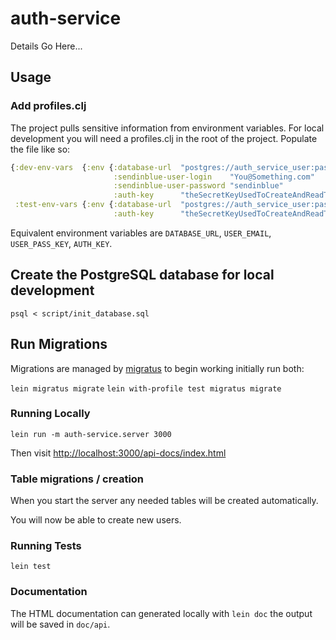# auth-service

Details Go Here...

## Usage

### Add profiles.clj

The project pulls sensitive information from environment variables. For local
development you will need a profiles.clj in the root of the project. Populate
the file like so:

``` clojure
{:dev-env-vars  {:env {:database-url  "postgres://auth_service_user:password1@127.0.0.1:5432/auth_service?stringtype=unspecified"
                       :sendinblue-user-login    "You@Something.com"
                       :sendinblue-user-password "sendinblue"
                       :auth-key      "theSecretKeyUsedToCreateAndReadTokens"}}
 :test-env-vars {:env {:database-url  "postgres://auth_service_user:password1@127.0.0.1:5432/auth_service_test?stringtype=unspecified"
                       :auth-key      "theSecretKeyUsedToCreateAndReadTokens"}}}
```
Equivalent environment variables are `DATABASE_URL`, `USER_EMAIL`, `USER_PASS_KEY`, `AUTH_KEY`.

## Create the PostgreSQL database for local development

`psql < script/init_database.sql`

## Run Migrations

Migrations are managed by [migratus](https://github.com/yogthos/migratus) to begin working initially
run both:

`lein migratus migrate`
`lein with-profile test migratus migrate`

### Running Locally

`lein run -m auth-service.server 3000`

Then visit [http://localhost:3000/api-docs/index.html](http://localhost:3000/api-docs/index.html)

### Table migrations / creation

When you start the server any needed tables will be created automatically.

You will now be able to create new users.

### Running Tests

`lein test`

### Documentation

The HTML documentation can generated locally with `lein doc` the output will be
saved in `doc/api`.
